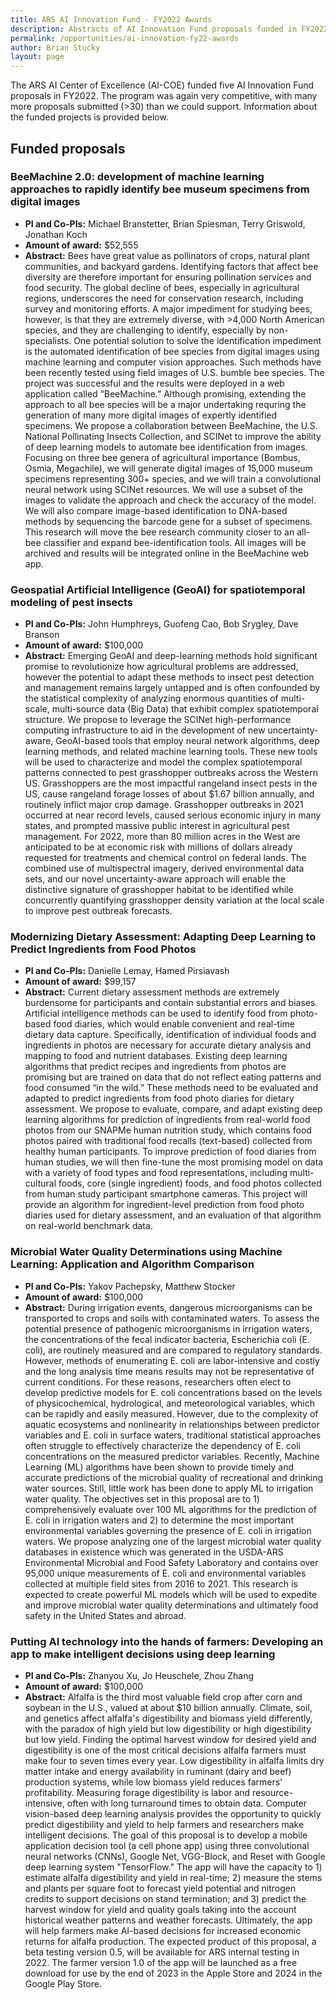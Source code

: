 ```yaml
---
title: ARS AI Innovation Fund - FY2022 Awards
description: Abstracts of AI Innovation Fund proposals funded in FY2022.
permalink: /opportunities/ai-innovation-fy22-awards
author: Brian Stucky 
layout: page
---
```


The ARS AI Center of Excellence (AI-COE) funded five AI Innovation Fund proposals in FY2022.  The program was again very competitive, with many more proposals submitted (>30) than we could support.  Information about the funded projects is provided below.

## Funded proposals

### BeeMachine 2.0: development of machine learning approaches to rapidly identify bee museum specimens from digital images

* **PI and Co-PIs:** Michael Branstetter, Brian Spiesman, Terry Griswold, Jonathan Koch
* **Amount of award:** $52,555
* **Abstract:** Bees have great value as pollinators of crops, natural plant communities, and backyard gardens. Identifying factors that affect bee diversity are therefore important for ensuring pollination services and food security. The global decline of bees, especially in agricultural regions, underscores the need for conservation research, including survey and monitoring efforts. A major impediment for studying bees, however, is that they are extremely diverse, with >4,000 North American species, and they are challenging to identify, especially by non-specialists. One potential solution to solve the identification impediment is the automated identification of bee species from digital images using machine learning and computer vision approaches. Such methods have been recently tested using field images of U.S. bumble bee species. The project was successful and the results were deployed in a web application called “BeeMachine.” Although promising, extending the approach to all bee species will be a major undertaking requring the generation of many more digital images of expertly identified specimens. We propose a collaboration between BeeMachine, the U.S. National Pollinating Insects Collection, and SCINet to improve the ability of deep learning models to automate bee identification from images. Focusing on three bee genera of agricultural importance (Bombus, Osmia, Megachile), we will generate digital images of 15,000 museum specimens representing 300+ species, and we will train a convolutional neural network using SCINet resources. We will use a subset of the images to validate the approach and check the accuracy of the model. We will also compare image-based identification to DNA-based methods by sequencing the barcode gene for a subset of specimens. This research will move the bee research community closer to an all-bee classifier and expand bee-identification tools. All images will be archived and results will be integrated online in the BeeMachine web app.

### Geospatial Artificial Intelligence (GeoAI) for spatiotemporal modeling of pest insects

* **PI and Co-PIs:** John Humphreys, Guofeng Cao, Bob Srygley, Dave Branson
* **Amount of award:** $100,000
* **Abstract:** Emerging GeoAI and deep-learning methods hold significant promise to revolutionize how agricultural problems are addressed, however the potential to adapt these methods to insect pest detection and management remains largely untapped and is often confounded by the statistical complexity of analyzing enormous quantities of multi-scale, multi-source data (Big Data) that exhibit complex spatiotemporal structure. We propose to leverage the SCINet high-performance computing infrastructure to aid in the development of new uncertainty-aware, GeoAI-based tools that employ neural network algorithms, deep learning methods, and related machine learning tools. These new tools will be used to characterize and model the complex spatiotemporal patterns connected to pest grasshopper outbreaks across the Western US. Grasshoppers are the most impactful rangeland insect pests in the US, cause rangeland forage losses of about $1.67 billion annually, and routinely inflict major crop damage. Grasshopper outbreaks in 2021 occurred at near record levels, caused serious economic injury in many states, and prompted massive public interest in agricultural pest management.  For 2022, more than 80 million acres in the West are anticipated to be at economic risk with millions of dollars already requested for treatments and chemical control on federal lands. The combined use of multispectral imagery, derived environmental data sets, and our novel uncertainty-aware approach will enable the distinctive signature of grasshopper habitat to be identified while concurrently quantifying grasshopper density variation at the local scale to improve pest outbreak forecasts. 

### Modernizing Dietary Assessment: Adapting Deep Learning to Predict Ingredients from Food Photos

* **PI and Co-PIs:** Danielle Lemay, Hamed Pirsiavash
* **Amount of award:** $99,157
* **Abstract:** Current dietary assessment methods are extremely burdensome for participants and contain substantial errors and biases. Artificial intelligence methods can be used to identify food from photo-based food diaries, which would enable convenient and real-time dietary data capture. Specifically, identification of individual foods and ingredients in photos are necessary for accurate dietary analysis and mapping to food and nutrient databases. Existing deep learning algorithms that predict recipes and ingredients from photos are promising but are trained on data that do not reflect eating patterns and food consumed “in the wild.” These methods need to be evaluated and adapted to predict ingredients from food photo diaries for dietary assessment. We propose to evaluate, compare, and adapt existing deep learning algorithms for prediction of ingredients from real-world food photos from our SNAPMe human nutrition study, which contains food photos paired with traditional food recalls (text-based) collected from healthy human participants. To improve prediction of food diaries from human studies, we will then fine-tune the most promising model on data with a variety of food types and food representations, including multi-cultural foods, core (single ingredient) foods, and food photos collected from human study participant smartphone cameras. This project will provide an algorithm for ingredient-level prediction from food photo diaries used for dietary assessment, and an evaluation of that algorithm on real-world benchmark data.

### Microbial Water Quality Determinations using Machine Learning: Application and Algorithm Comparison

* **PI and Co-PIs:** Yakov Pachepsky, Matthew Stocker
* **Amount of award:** $100,000
* **Abstract:** During irrigation events, dangerous microorganisms can be transported to crops and soils with contaminated waters. To assess the potential presence of pathogenic microorganisms in irrigation waters, the concentrations of the fecal indicator bacteria, Escherichia coli (E. coli), are routinely measured and are compared to regulatory standards. However, methods of enumerating E. coli are labor-intensive and costly and the long analysis time means results may not be representative of current conditions. For these reasons, researchers often elect to develop predictive models for E. coli concentrations based on the levels of physicochemical, hydrological, and meteorological variables, which can be rapidly and easily measured. However, due to the complexity of aquatic ecosystems and nonlinearity in relationships between predictor variables and E. coli in surface waters, traditional statistical approaches often struggle to effectively characterize the dependency of E. coli concentrations on the measured predictor variables. Recently, Machine Learning (ML) algorithms have been shown to provide timely and accurate predictions of the microbial quality of recreational and drinking water sources. Still, little work has been done to apply ML to irrigation water quality. The objectives set in this proposal are to 1) comprehensively evaluate over 100 ML algorithms for the prediction of E. coli in irrigation waters and 2) to determine the most important environmental variables governing the presence of E. coli in irrigation waters. We propose analyzing one of the largest microbial water quality databases in existence which was generated in the USDA-ARS Environmental Microbial and Food Safety Laboratory and contains over 95,000 unique measurements of E. coli and environmental variables collected at multiple field sites from 2016 to 2021. This research is expected to create powerful ML models which will be used to expedite and improve microbial water quality determinations and ultimately food safety in the United States and abroad. 

### Putting AI technology into the hands of farmers: Developing an app to make intelligent decisions using deep learning

* **PI and Co-PIs:** Zhanyou Xu, Jo Heuschele, Zhou Zhang
* **Amount of award:** $100,000
* **Abstract:** Alfalfa is the third most valuable field crop after corn and soybean in the U.S., valued at about $10 billion annually. Climate, soil, and genetics affect alfalfa's digestibility and biomass yield differently, with the paradox of high yield but low digestibility or high digestibility but low yield. Finding the optimal harvest window for desired yield and digestibility is one of the most critical decisions alfalfa farmers must make four to seven times every year. Low digestibility in alfalfa limits dry matter intake and energy availability in ruminant (dairy and beef) production systems, while low biomass yield reduces farmers' profitability. Measuring forage digestibility is labor and resource-intensive, often with long turnaround times to obtain data. Computer vision-based deep learning analysis provides the opportunity to quickly predict digestibility and yield to help farmers and researchers make intelligent decisions. The goal of this proposal is to develop a mobile application decision tool (a cell phone app) using three convolutional neural networks (CNNs), Google Net, VGG-Block, and Reset with Google deep learning system "TensorFlow." The app will have the capacity to 1) estimate alfalfa digestibility and yield in real-time; 2) measure the stems and plants per square foot to forecast yield potential and nitrogen credits to support decisions on stand termination; and 3) predict the harvest window for yield and quality goals taking into the account historical weather patterns and weather forecasts. Ultimately, the app will help farmers make AI-based decisions for increased economic returns for alfalfa production. The expected product of this proposal, a beta testing version 0.5, will be available for ARS internal testing in 2022. The farmer version 1.0 of the app will be launched as a free download for use by the end of 2023 in the Apple Store and 2024 in the Google Play Store. 

